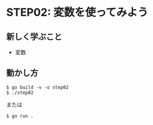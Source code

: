 # STEP02: 変数を使ってみよう

## 新しく学ぶこと

* 変数

## 動かし方

```
$ go build -v -o step02
$ ./step02
```

または

```
$ go run .
```

